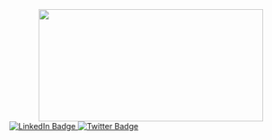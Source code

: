 <div id="header" align="center">
  <img src="https://media.giphy.com/media/xT9IgG50Fb7Mi0prBC/giphy.gif" width="400" height="200"/>
</div>
<div id="badges">
  <a href="linkedin.com/in/jayashreenarayan/">
    <img src="https://img.shields.io/badge/LinkedIn-blue?style=for-the-badge&logo=linkedin&logoColor=white" alt="LinkedIn Badge"/>
  </a>
  <a href="[your-twitter-URL](https://twitter.com/home)">
    <img src="https://img.shields.io/badge/Twitter-blue?style=for-the-badge&logo=twitter&logoColor=white" alt="Twitter Badge"/>
  </a>
</div>

